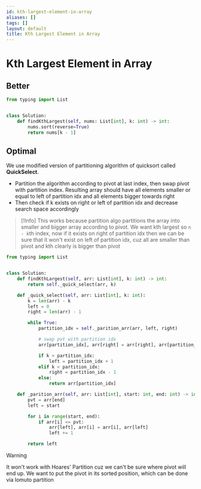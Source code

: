 ```yaml
---
id: kth-largest-element-in-array
aliases: []
tags: []
layout: default
title: Kth Largest Element in Array
---
```


# Kth Largest Element in Array

## Better

```python
from typing import List


class Solution:
    def findKthLargest(self, nums: List[int], k: int) -> int:
        nums.sort(reverse=True)
        return nums[k - 1]
```

## Optimal

We use modified version of partitioning algorithm of quicksort called **QuickSelect**.

- Partition the algorithm according to pivot at last index, then swap pivot
  with partition index. Resulting array should have all elements smaller or equal
  to left of partition idx and all elements bigger towards right
- Then check if k exists on right or left of partition idx and decrease
  search space accordingly

> [!Info]
> This works because partition algo partitions the array into smaller and bigger
> array according to pivot. We want kth largest so `n - k`th index, now if
> it exists on right of partition idx then we can be sure that it won't exist
> on left of partition idx, cuz all are smaller than pivot and kth clearly
> is bigger than pivot

```python
from typing import List


class Solution:
    def findKthLargest(self, arr: List[int], k: int) -> int:
        return self._quick_select(arr, k)

    def _quick_select(self, arr: List[int], k: int):
        k = len(arr) - k
        left = 0
        right = len(arr) - 1

        while True:
            partition_idx = self._parition_arr(arr, left, right)

            # swap pvt with partition idx
            arr[partition_idx], arr[right] = arr[right], arr[partition_idx]

            if k > partition_idx:
                left = partition_idx + 1
            elif k < partition_idx:
                right = partition_idx - 1
            else:
                return arr[partition_idx]

    def _parition_arr(self, arr: List[int], start: int, end: int) -> int:
        pvt = arr[end]
        left = start

        for i in range(start, end):
            if arr[i] <= pvt:
                arr[left], arr[i] = arr[i], arr[left]
                left += 1

        return left
```

> [!WARNING]
> It won't work with Hoares' Partition cuz we can't be sure where pivot will
> end up. We want to put the pivot in its sorted position, which can be done
> via lomuto partition
